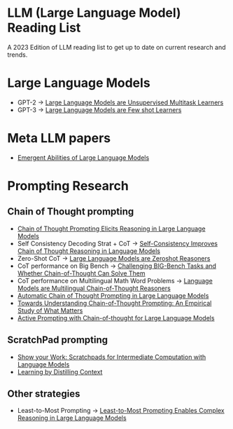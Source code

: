 # LLM (Large Language Model) Reading List
A 2023 Edition of LLM reading list to get up to date on current research and trends. 

# Large Language Models 
- GPT-2 -> [Large Language Models are Unsupervised Multitask Learners](https://d4mucfpksywv.cloudfront.net/better-language-models/language_models_are_unsupervised_multitask_learners.pdf)
- GPT-3 -> [Large Language Models are Few shot Learners](https://arxiv.org/pdf/2005.14165.pdf)


# Meta LLM papers 
- [Emergent Abilities of Large Language Models](https://arxiv.org/abs/2206.07682)


# Prompting Research
## Chain of Thought prompting
- [Chain of Thought Prompting Elicits Reasoning in Large Language Models](https://arxiv.org/abs/2201.11903)
- Self Consistency Decoding Strat + CoT -> [Self-Consistency Improves Chain of Thought Reasoning in Language Models](https://arxiv.org/abs/2203.11171)
- Zero-Shot CoT -> [Large Language Models are Zeroshot Reasoners](https://arxiv.org/abs/2205.11916)
- CoT performance on Big Bench -> [Challenging BIG-Bench Tasks and Whether Chain-of-Thought Can Solve Them](https://arxiv.org/abs/2210.09261)
- CoT performance on Multilingual Math Word Problems -> [Language Models are Multilingual Chain-of-Thought Reasoners](https://arxiv.org/abs/2210.03057)
- [Automatic Chain of Thought Prompting in Large Language Models](https://arxiv.org/abs/2210.03493)
- [Towards Understanding Chain-of-Thought Prompting: An Empirical Study of What Matters](https://arxiv.org/pdf/2212.10001.pdf)
- [Active Prompting with Chain-of-thought for Large Language Models](https://arxiv.org/abs/2302.12246)



## ScratchPad prompting
- [Show your Work: Scratchpads for Intermediate Computation with Language Models](https://arxiv.org/pdf/2112.00114.pdf)
- [Learning by Distilling Context](https://arxiv.org/abs/2209.15189?)

## Other strategies 
- Least-to-Most Prompting -> [Least-to-Most Prompting Enables Complex Reasoning in Large Language Models](https://arxiv.org/abs/2205.10625)
